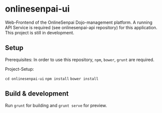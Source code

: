 # onlinesenpai-ui

Web-Frontend of the OnlineSenpai Dojo-management platform. A running API Service is required (see onlinesenpai-api repository) for this application.
This project is still in development.

## Setup
Prerequisites:
  In order to use this repository, `npm`, `bower`, `grunt` are required.

Project-Setup:

  `cd onlinesenpai-ui`
  `npm install`
  `bower install`

## Build & development

Run `grunt` for building and `grunt serve` for preview.
